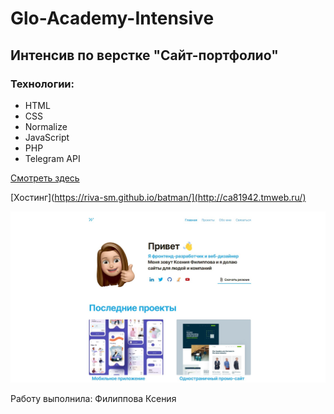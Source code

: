 # Glo-Academy-Intensive

## Интенсив по верстке "Сайт-портфолио"
### Технологии:
- HTML
- CSS
- Normalize
- JavaScript
- PHP
- Telegram API

[Смотреть здесь](https://riva-sm.github.io/batman/)

[Хостинг](https://riva-sm.github.io/batman/](http://ca81942.tmweb.ru/)

![ux-ui](/preview.jpg)

Работу выполнила: Филиппова Ксения
